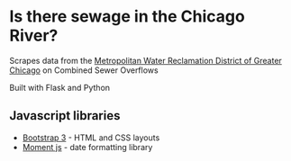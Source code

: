 # Is there sewage in the Chicago River?

Scrapes data from the [Metropolitan Water Reclamation District of Greater Chicago](http://www.mwrd.org/irj/portal/anonymous?NavigationTarget=navurl://54454aed0504d716cb64a988dcec8478) on Combined Sewer Overflows

Built with Flask and Python

## Javascript libraries

* [Bootstrap 3](http://getbootstrap.com) - HTML and CSS layouts
* [Moment js](http://momentjs.com/) - date formatting library
